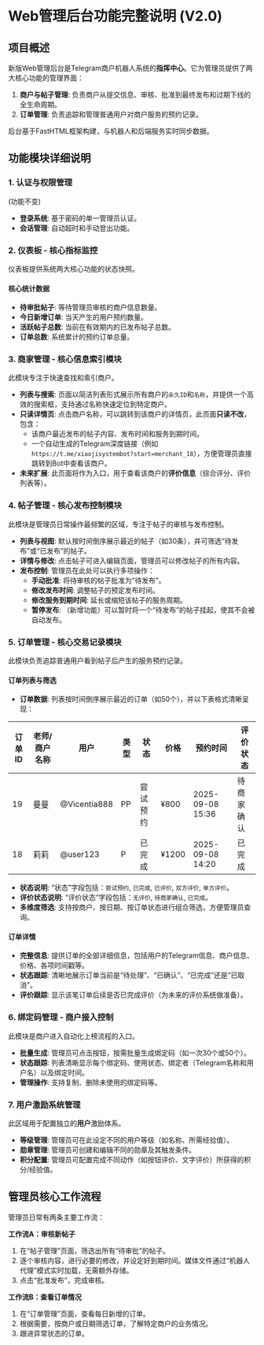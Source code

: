 # Web管理后台功能完整说明 (V2.0)

## 项目概述

新版Web管理后台是Telegram商户机器人系统的**指挥中心**。它为管理员提供了两大核心功能的管理界面：
1.  **商户与帖子管理**: 负责商户从提交信息、审核、批准到最终发布和过期下线的全生命周期。
2.  **订单管理**: 负责追踪和管理普通用户对商户服务的预约记录。

后台基于FastHTML框架构建，与机器人和后端服务实时同步数据。

## 功能模块详细说明

### 1. 认证与权限管理
(功能不变)
- **登录系统**: 基于密码的单一管理员认证。
- **会话管理**: 自动超时和手动登出功能。

### 2. 仪表板 - 核心指标监控
仪表板提供系统两大核心功能的状态快照。

#### 核心统计数据
- **待审批帖子**: 等待管理员审核的商户信息数量。
- **今日新增订单**: 当天产生的用户预约数量。
- **活跃帖子总数**: 当前在有效期内的已发布帖子总数。
- **订单总数**: 系统累计的预约订单总量。

### 3. 商家管理 - **核心信息索引模块**

此模块专注于快速查找和索引商户。

- **列表与搜索**: 页面以简洁列表形式展示所有商户的`永久ID`和`名称`，并提供一个高效的搜索框，支持通过名称快速定位到特定商户。
- **只读详情页**: 点击商户名称，可以跳转到该商户的详情页，此页面**只读不改**，包含：
    - 该商户最近发布的帖子内容、发布时间和服务到期时间。
    - 一个自动生成的Telegram深度链接（例如 `https://t.me/xiaojisystembot?start=merchant_18`），方便管理员直接跳转到Bot中查看该商户。
- **未来扩展**: 此页面将作为入口，用于查看该商户的**评价信息**（综合评分、评价列表等）。

### 4. 帖子管理 - **核心发布控制模块**

此模块是管理员日常操作最频繁的区域，专注于帖子的审核与发布控制。

- **列表与视图**: 默认按时间倒序展示最近的帖子（如30条），并可筛选“待发布”或“已发布”的帖子。
- **详情与修改**: 点击帖子可进入编辑页面，管理员可以修改帖子的所有内容。
- **发布控制**: 管理员在此处可以执行多项操作：
    - **手动批准**: 将待审核的帖子批准为“待发布”。
    - **修改发布时间**: 调整帖子的预定发布时间。
    - **修改服务到期时间**: 延长或缩短该帖子的服务周期。
    - **暂停发布**: （新增功能）可以暂时将一个“待发布”的帖子挂起，使其不会被自动发布。

### 5. 订单管理 - **核心交易记录模块**

此模块负责追踪普通用户看到帖子后产生的服务预约记录。

#### 订单列表与筛选
- **订单数据**: 列表按时间倒序展示最近的订单（如50个），并以下表格式清晰呈现：

| 订单ID | 老师/商户名称 | 用户 | 类型 | 状态 | 价格 | 预约时间 | 评价状态 |
| --- | --- | --- | --- | --- | --- | --- | --- |
| 19 | 曼曼 | @Vicentia888 | PP | 尝试预约 | ¥800 | 2025-09-08 15:36 | 待商家确认 |
| 18 | 莉莉 | @user123 | P | 已完成 | ¥1200 | 2025-09-08 14:20 | 已完成 |

- **状态说明**: “状态”字段包括：`尝试预约`, `已完成`, `已评价`, `双方评价`, `单方评价`。
- **评价状态说明**: “评价状态”字段包括：`无评价`, `待商家确认`, `已完成`。
- **多维度筛选**: 支持按商户、按日期、按订单状态进行组合筛选，方便管理员查询。

#### 订单详情
- **完整信息**: 提供订单的全部详细信息，包括用户的Telegram信息、商户信息、价格、各项时间戳等。
- **状态跟踪**: 清晰地展示订单当前是“待处理”、“已确认”、“已完成”还是“已取消”。
- **评价跟踪**: 显示该笔订单后续是否已完成评价（为未来的评价系统做准备）。

### 6. 绑定码管理 - 商户接入控制

此模块是商户进入自动化上榜流程的入口。

- **批量生成**: 管理员可点击按钮，按需批量生成绑定码（如一次30个或50个）。
- **状态跟踪**: 列表清晰显示每个绑定码、使用状态、绑定者（Telegram名称和用户名）以及绑定时间。
- **管理操作**: 支持复制、删除未使用的绑定码等。

### 7. 用户激励系统管理

此区域用于配置独立的**用户**激励体系。

- **等级管理**: 管理员可在此设定不同的用户等级（如名称、所需经验值）。
- **勋章管理**: 管理员可创建和编辑不同的勋章及其触发条件。
- **积分配置**: 管理员可配置完成不同动作（如按钮评价、文字评价）所获得的积分/经验值。
	
## 管理员核心工作流程

管理员日常有两条主要工作流：

**工作流A：审核新帖子**
1.  在“帖子管理”页面，筛选出所有“待审批”的帖子。
2.  逐个审核内容，进行必要的修改，并设定好到期时间。媒体文件通过“机器人代理”模式实时加载，无需额外存储。
3.  点击“批准发布”，完成审核。

**工作流B：查看订单情况**
1.  在“订单管理”页面，查看每日新增的订单。
2.  根据需要，按商户或日期筛选订单，了解特定商户的业务情况。
3.  跟进异常状态的订单。
